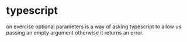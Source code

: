 # typescript

on exercise optional parameters is a way of asking typescript to allow us passing an empty argument otherwise
it returns an error.
